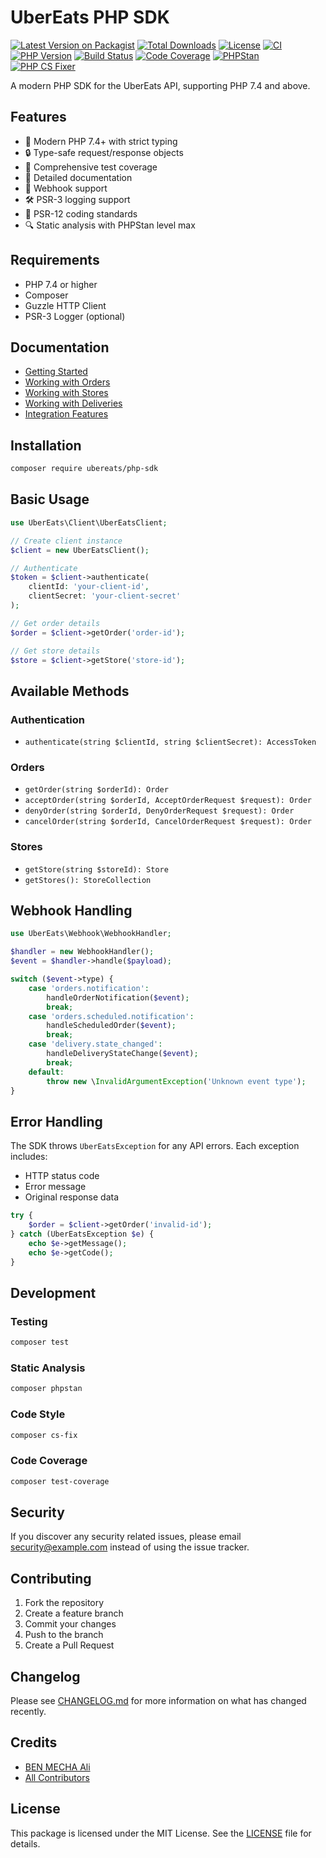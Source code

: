 # UberEats PHP SDK

[![Latest Version on Packagist](https://img.shields.io/packagist/v/ubereats/php-sdk.svg)](https://packagist.org/packages/ubereats/php-sdk)
[![Total Downloads](https://img.shields.io/packagist/dt/ubereats/php-sdk.svg)](https://packagist.org/packages/ubereats/php-sdk)
[![License](https://img.shields.io/github/license/BenMacha/ubereat-php.svg)](LICENSE)
[![CI](https://github.com/BenMacha/ubereat-php/actions/workflows/ci.yml/badge.svg)](https://github.com/BenMacha/ubereat-php/actions/workflows/ci.yml)
[![PHP Version](https://img.shields.io/packagist/php-v/ubereats/php-sdk.svg)](composer.json)
[![Build Status](https://img.shields.io/github/actions/workflow/status/BenMacha/ubereat-php/ci.yml?branch=main)](https://github.com/BenMacha/ubereat-php/actions)
[![Code Coverage](https://img.shields.io/codecov/c/github/BenMacha/ubereat-php)](https://codecov.io/gh/BenMacha/ubereat-php)
[![PHPStan](https://img.shields.io/badge/PHPStan-max-brightgreen.svg)](https://github.com/phpstan/phpstan)
[![PHP CS Fixer](https://img.shields.io/badge/PHP%20CS%20Fixer-PSR--12-brightgreen.svg)](https://github.com/PHP-CS-Fixer/PHP-CS-Fixer)

A modern PHP SDK for the UberEats API, supporting PHP 7.4 and above.

## Features

- 🚀 Modern PHP 7.4+ with strict typing
- 🔒 Type-safe request/response objects
- 🧪 Comprehensive test coverage
- 📝 Detailed documentation
- 🔄 Webhook support
- 🛠️ PSR-3 logging support
- 🎯 PSR-12 coding standards
- 🔍 Static analysis with PHPStan level max

## Requirements

- PHP 7.4 or higher
- Composer
- Guzzle HTTP Client
- PSR-3 Logger (optional)

## Documentation

- [Getting Started](docs/getting-started.md)
- [Working with Orders](docs/orders.md)
- [Working with Stores](docs/stores.md)
- [Working with Deliveries](docs/deliveries.md)
- [Integration Features](docs/integration.md)

## Installation

```bash
composer require ubereats/php-sdk
```

## Basic Usage

```php
use UberEats\Client\UberEatsClient;

// Create client instance
$client = new UberEatsClient();

// Authenticate
$token = $client->authenticate(
    clientId: 'your-client-id',
    clientSecret: 'your-client-secret'
);

// Get order details
$order = $client->getOrder('order-id');

// Get store details
$store = $client->getStore('store-id');
```

## Available Methods

### Authentication
- `authenticate(string $clientId, string $clientSecret): AccessToken`

### Orders
- `getOrder(string $orderId): Order`
- `acceptOrder(string $orderId, AcceptOrderRequest $request): Order`
- `denyOrder(string $orderId, DenyOrderRequest $request): Order`
- `cancelOrder(string $orderId, CancelOrderRequest $request): Order`

### Stores
- `getStore(string $storeId): Store`
- `getStores(): StoreCollection`

## Webhook Handling

```php
use UberEats\Webhook\WebhookHandler;

$handler = new WebhookHandler();
$event = $handler->handle($payload);

switch ($event->type) {
    case 'orders.notification':
        handleOrderNotification($event);
        break;
    case 'orders.scheduled.notification':
        handleScheduledOrder($event);
        break;
    case 'delivery.state_changed':
        handleDeliveryStateChange($event);
        break;
    default:
        throw new \InvalidArgumentException('Unknown event type');
}
```

## Error Handling

The SDK throws `UberEatsException` for any API errors. Each exception includes:
- HTTP status code
- Error message
- Original response data

```php
try {
    $order = $client->getOrder('invalid-id');
} catch (UberEatsException $e) {
    echo $e->getMessage();
    echo $e->getCode();
}
```

## Development

### Testing

```bash
composer test
```

### Static Analysis

```bash
composer phpstan
```

### Code Style

```bash
composer cs-fix
```

### Code Coverage

```bash
composer test-coverage
```

## Security

If you discover any security related issues, please email security@example.com instead of using the issue tracker.

## Contributing

1. Fork the repository
2. Create a feature branch
3. Commit your changes
4. Push to the branch
5. Create a Pull Request

## Changelog

Please see [CHANGELOG.md](CHANGELOG.md) for more information on what has changed recently.

## Credits

- [BEN MECHA Ali](https://github.com/benmacha)
- [All Contributors](../../contributors)

## License

This package is licensed under the MIT License. See the [LICENSE](LICENSE) file for details.
